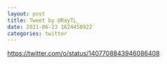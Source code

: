 ```yaml
--- 
layout: post 
title: Tweet by @RayTL_ 
date: 2021-06-23 1624458922 
categories: twitter 
--- 
```

https://twitter.com/o/status/1407708843946086408